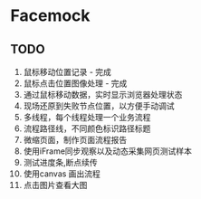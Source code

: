 # Facemock


## TODO

1. 鼠标移动位置记录 - 完成
2. 鼠标点击位置图像处理 - 完成
3. 通过鼠标移动数据，实时显示浏览器处理状态
4. 现场还原到失败节点位置，以方便手动调试
5. 多线程，每个线程处理一个业务流程
6. 流程路径线，不同颜色标识路径标题
7. 微缩页面，制作页面流程报告
8. 使用iFrame同步观察以及动态采集网页测试样本
9. 测试进度条,断点续传
10. 使用canvas 画出流程
11. 点击图片查看大图
